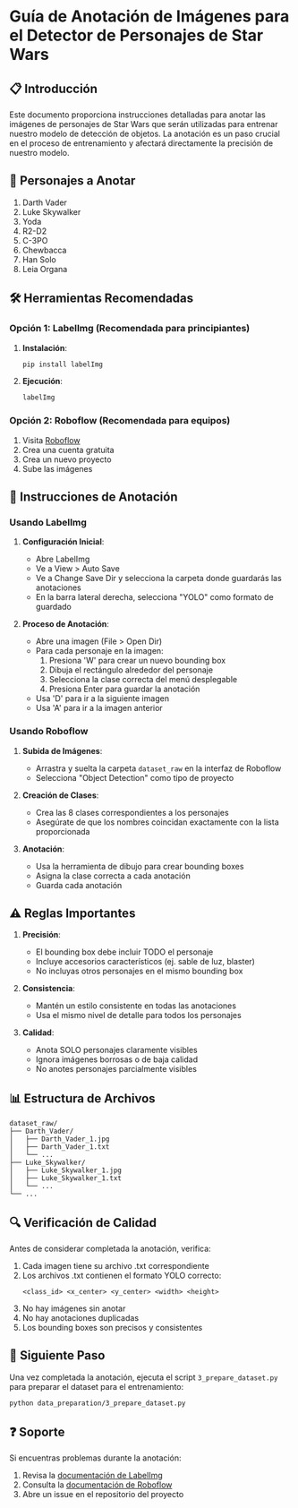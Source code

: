 # Guía de Anotación de Imágenes para el Detector de Personajes de Star Wars

## 📋 Introducción

Este documento proporciona instrucciones detalladas para anotar las imágenes de personajes de Star Wars que serán utilizadas para entrenar nuestro modelo de detección de objetos. La anotación es un paso crucial en el proceso de entrenamiento y afectará directamente la precisión de nuestro modelo.

## 🎯 Personajes a Anotar

1. Darth Vader
2. Luke Skywalker
3. Yoda
4. R2-D2
5. C-3PO
6. Chewbacca
7. Han Solo
8. Leia Organa

## 🛠️ Herramientas Recomendadas

### Opción 1: LabelImg (Recomendada para principiantes)

1. **Instalación**:
   ```bash
   pip install labelImg
   ```

2. **Ejecución**:
   ```bash
   labelImg
   ```

### Opción 2: Roboflow (Recomendada para equipos)

1. Visita [Roboflow](https://roboflow.com)
2. Crea una cuenta gratuita
3. Crea un nuevo proyecto
4. Sube las imágenes

## 📝 Instrucciones de Anotación

### Usando LabelImg

1. **Configuración Inicial**:
   - Abre LabelImg
   - Ve a View > Auto Save
   - Ve a Change Save Dir y selecciona la carpeta donde guardarás las anotaciones
   - En la barra lateral derecha, selecciona "YOLO" como formato de guardado

2. **Proceso de Anotación**:
   - Abre una imagen (File > Open Dir)
   - Para cada personaje en la imagen:
     1. Presiona 'W' para crear un nuevo bounding box
     2. Dibuja el rectángulo alrededor del personaje
     3. Selecciona la clase correcta del menú desplegable
     4. Presiona Enter para guardar la anotación
   - Usa 'D' para ir a la siguiente imagen
   - Usa 'A' para ir a la imagen anterior

### Usando Roboflow

1. **Subida de Imágenes**:
   - Arrastra y suelta la carpeta `dataset_raw` en la interfaz de Roboflow
   - Selecciona "Object Detection" como tipo de proyecto

2. **Creación de Clases**:
   - Crea las 8 clases correspondientes a los personajes
   - Asegúrate de que los nombres coincidan exactamente con la lista proporcionada

3. **Anotación**:
   - Usa la herramienta de dibujo para crear bounding boxes
   - Asigna la clase correcta a cada anotación
   - Guarda cada anotación

## ⚠️ Reglas Importantes

1. **Precisión**:
   - El bounding box debe incluir TODO el personaje
   - Incluye accesorios característicos (ej. sable de luz, blaster)
   - No incluyas otros personajes en el mismo bounding box

2. **Consistencia**:
   - Mantén un estilo consistente en todas las anotaciones
   - Usa el mismo nivel de detalle para todos los personajes

3. **Calidad**:
   - Anota SOLO personajes claramente visibles
   - Ignora imágenes borrosas o de baja calidad
   - No anotes personajes parcialmente visibles

## 📊 Estructura de Archivos

```
dataset_raw/
├── Darth_Vader/
│   ├── Darth_Vader_1.jpg
│   ├── Darth_Vader_1.txt
│   └── ...
├── Luke_Skywalker/
│   ├── Luke_Skywalker_1.jpg
│   ├── Luke_Skywalker_1.txt
│   └── ...
└── ...
```

## 🔍 Verificación de Calidad

Antes de considerar completada la anotación, verifica:

1. Cada imagen tiene su archivo .txt correspondiente
2. Los archivos .txt contienen el formato YOLO correcto:
   ```
   <class_id> <x_center> <y_center> <width> <height>
   ```
3. No hay imágenes sin anotar
4. No hay anotaciones duplicadas
5. Los bounding boxes son precisos y consistentes

## 🚀 Siguiente Paso

Una vez completada la anotación, ejecuta el script `3_prepare_dataset.py` para preparar el dataset para el entrenamiento:

```bash
python data_preparation/3_prepare_dataset.py
```

## ❓ Soporte

Si encuentras problemas durante la anotación:

1. Revisa la [documentación de LabelImg](https://github.com/tzutalin/labelImg)
2. Consulta la [documentación de Roboflow](https://docs.roboflow.com)
3. Abre un issue en el repositorio del proyecto 